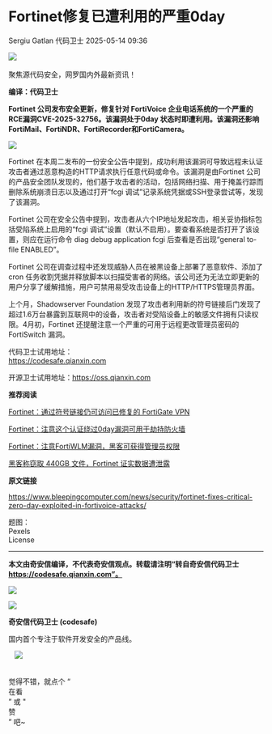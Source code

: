 #  Fortinet修复已遭利用的严重0day   
Sergiu Gatlan  代码卫士   2025-05-14 09:36  
  
![](https://mmbiz.qpic.cn/mmbiz_gif/Az5ZsrEic9ot90z9etZLlU7OTaPOdibteeibJMMmbwc29aJlDOmUicibIRoLdcuEQjtHQ2qjVtZBt0M5eVbYoQzlHiaw/640?wx_fmt=gif "")  
   
聚焦源代码安全，网罗国内外最新资讯！  
  
**编译：代码卫士**  
  
**Fortinet 公司发布安全更新，修复针对 FortiVoice 企业电话系统的一个严重的RCE漏洞CVE-2025-32756。该漏洞处于0day 状态时即遭利用。该漏洞还影响 FortiMail、FortiNDR、FortiRecorder和FortiCamera。**  
  
  
![](https://mmbiz.qpic.cn/mmbiz_png/oBANLWYScMS5h0SuuXM8RmRjHiaeibMd6clLBqCEkVcFPuRgGPcvAdaXib24ju6bqDxpq56cJgNA5dicat2KBbfUAQ/640?wx_fmt=png&from=appmsg "")  
  
  
Fortinet 在本周二发布的一份安全公告中提到，成功利用该漏洞可导致远程未认证攻击者通过恶意构造的HTTP请求执行任意代码或命令。该漏洞是由Fortinet 公司的产品安全团队发现的，他们基于攻击者的活动，包括网络扫描、用于掩盖行踪而删除系统崩溃日志以及通过打开“fcgi 调试”记录系统凭据或SSH登录尝试等，发现了该漏洞。  
  
Fortinet 公司在安全公告中提到，攻击者从六个IP地址发起攻击，相关妥协指标包括受陷系统上启用的“fcgi 调试”设置（默认不启用）。要查看系统是否打开了该设置，则应在运行命令 diag debug application fcgi 后查看是否出现“general to-file ENABLED”。  
  
Fortinet 公司在调查过程中还发现威胁人员在被黑设备上部署了恶意软件、添加了 cron 任务收割凭据并释放脚本以扫描受害者的网络。该公司还为无法立即更新的用户分享了缓解措施，用户可禁用易受攻击设备上的HTTP/HTTPS管理员界面。  
  
上个月，Shadowserver Foundation 发现了攻击者利用新的符号链接后门发现了超过1.6万台暴露到互联网中的设备，攻击者对受陷设备上的敏感文件拥有只读权限。4月初，Fortinet 还提醒注意一个严重的可用于远程更改管理员密码的 FortiSwitch 漏洞。  
  
  
代码卫士试用地址：  
https://codesafe.qianxin.com  
  
开源卫士试用地址：https://oss.qianxin.com  
  
  
  
  
  
  
  
  
  
  
  
  
  
**推荐阅读**  
  
[Fortinet：通过符号链接仍可访问已修复的 FortiGate VPN](https://mp.weixin.qq.com/s?__biz=MzI2NTg4OTc5Nw==&mid=2247522719&idx=2&sn=90b7383d8382773b4919bac86f159006&scene=21#wechat_redirect)  
  
  
[Fortinet：注意这个认证绕过0day漏洞可用于劫持防火墙](https://mp.weixin.qq.com/s?__biz=MzI2NTg4OTc5Nw==&mid=2247522078&idx=2&sn=a6a418ea6abb9635205b06203e061801&scene=21#wechat_redirect)  
  
  
[Fortinet：注意FortiWLM漏洞，黑客可获得管理员权限](https://mp.weixin.qq.com/s?__biz=MzI2NTg4OTc5Nw==&mid=2247521859&idx=1&sn=6aade83438190800942638166b046757&scene=21#wechat_redirect)  
  
  
[黑客称窃取 440GB 文件，Fortinet 证实数据遭泄露](https://mp.weixin.qq.com/s?__biz=MzI2NTg4OTc5Nw==&mid=2247520799&idx=2&sn=d02acbabe690ef64658cea5df0e53131&scene=21#wechat_redirect)  
  
  
  
  
  
**原文链接**  
  
https://www.bleepingcomputer.com/news/security/fortinet-fixes-critical-zero-day-exploited-in-fortivoice-attacks/  
  
  
题图：  
Pexels   
License  
  
****  
**本文由奇安信编译，不代表奇安信观点。转载请注明“转自奇安信代码卫士 https://codesafe.qianxin.com”。**  
  
  
  
  
![](https://mmbiz.qpic.cn/mmbiz_jpg/oBANLWYScMSf7nNLWrJL6dkJp7RB8Kl4zxU9ibnQjuvo4VoZ5ic9Q91K3WshWzqEybcroVEOQpgYfx1uYgwJhlFQ/640?wx_fmt=jpeg "")  
  
![](https://mmbiz.qpic.cn/mmbiz_jpg/oBANLWYScMSN5sfviaCuvYQccJZlrr64sRlvcbdWjDic9mPQ8mBBFDCKP6VibiaNE1kDVuoIOiaIVRoTjSsSftGC8gw/640?wx_fmt=jpeg "")  
  
**奇安信代码卫士 (codesafe)**  
  
国内首个专注于软件开发安全的产品线。  
  
   ![](https://mmbiz.qpic.cn/mmbiz_gif/oBANLWYScMQ5iciaeKS21icDIWSVd0M9zEhicFK0rbCJOrgpc09iaH6nvqvsIdckDfxH2K4tu9CvPJgSf7XhGHJwVyQ/640?wx_fmt=gif "")  
  
   
觉得不错，就点个 “  
在看  
” 或 "  
赞  
” 吧~  
  
